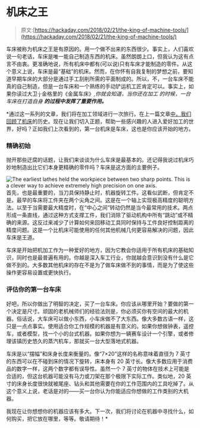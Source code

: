 # 机床之王

> 原文:[https://hackaday.com/2018/02/21/the-king-of-machine-tools/](https://hackaday.com/2018/02/21/the-king-of-machine-tools/)

车床被称为机床之王是有原因的。用一个做不出来的东西很少。事实上，人们喜欢说一句老话，车床是唯一能自己制造东西的机床。虽然朗朗上口，但我认为这有点言不由衷。更准确地说，所有机床中都有(可以说)只有车床才能制造的零件。从这个意义上说，车床是最“基础”的机床。然而，在你怀有自我复制的梦想之前，要知道早期车床的大部分是通过手工刮削所需的平面制成的。所以，不，一台车床不能真的自己制造，但是一台车床和一个熟练的手动铲运机工匠肯定可以。事实上，如果你读过大卫·j·金格里的《金属车床》*,你就会知道，当你还在加工 的时候，一台车床在打造自身 ***的过程中发挥了重要作用。****

 *通过这一系列的文章，我们将在加工领域进行一次旅行。在上一篇文章[中，我们回顾了机床](https://hackaday.com/2018/01/23/the-precision-upon-which-civilizations-are-built/)的历史。现在让我们切入正题，帮助一些感兴趣的人进入爱好加工的世界，好吗？正如我们上次看到的，第一台机床是车床，这也是你应该开始的地方。

### 精确初始

抛开那些迂腐的话题，让我们来谈谈为什么车床是最基本的。还记得我说过机床巧妙地制造出比它们本身更精确的零件吗？车床是这方面的主要例子。

![The earliest lathes held the workpiece between two sharp points. This is a clever way to achieve extremely high precision on one axis.](../Images/3531089fb52db63b6571de07e7a7fb44.png)首先，也是最重要的，当刀具保持静止时，机器旋转工件。这看似武断，但肯定不是。最早的车床将工件夹在两个尖角之间。这是在一个轴上实现极高精度的聪明方法。以至于当需要最大精度时，在“中心之间”转动仍然是当今最常用的技术。两点形成一条直线，通过这种方式支撑工件，我们消除了驱动机构中所有“跳动”或不精确的来源。这反过来减少了计算如何来回移动工具同时保持与工件良好控制距离的精度问题。这是一个比机床可能使用的任何其他机械几何更容易解决的问题，因此车床是王道。

车床是开始把机加工作为一种爱好的地方，因为它教会你适用于所有机床的基础知识，同时也是最普遍有用的。你越是深入车工行业，你就越会意识到没有什么是它做不到的。大多数其他机床的存在不是为了做车床做不到的事情，而是为了使这些操作更容易设置或更快执行。

### 评估你的第一台车床

好吧，所以你做出了明智的决定，买了一台车床。你应该从哪里开始？要做的第一个决定是尺寸。顽固的老机械师们的经验法则是，你必须买你有空间的最大的机器。俗话说，大车床可以做小东西，小车床做不了大东西。像大多数古语一样，这只是一点点事实。使用适合你工作规模的机器是有意义的。如果你想做钟表，遥控车，或者模型，找一个小的台式机器。如果你想为一辆赛车设计一个引擎，或者修理该镇历史悠久的蒸汽机车，那就买一台大型落地式机器。

车床是以“摆幅”和床身长度来衡量的。像“7×20”这样的名称意味着直径为 7 英寸的东西可以在不碰到床的情况下旋转，床本身有 20 英寸长。像大多数应用于消费品的数字一样，这两个数字都有误导性。虽然一个 7 英寸的物体在技术上可能是合适的，但这台机器可能没有马力或刀架在那个极限下实际工作。类似地，20 英寸的床身长度很快就被尾座、钻头和其他需要在你的工作范围内的工具吃掉了。从这个意义上说，老话是对的——买一台你认为你能适应你想做的工作类别的大机器。

我现在让你想想你的机器应该有多大。下一次，我们将讨论在机器中寻找什么，如何购买，把它放在哪里，等等。敬请期待！*